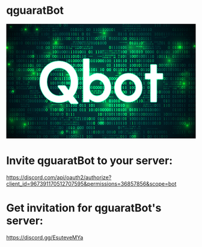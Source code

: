# qguaratBot
![alt text](https://github.com/radoslavchobanov/qguaratBot/blob/master/Resources/qbot%20logo.jpg?raw=true)

# Invite qguaratBot to your server:
https://discord.com/api/oauth2/authorize?client_id=967391170512707595&permissions=36857856&scope=bot

# Get invitation for qguaratBot's server: 
https://discord.gg/EsuteveMYa
